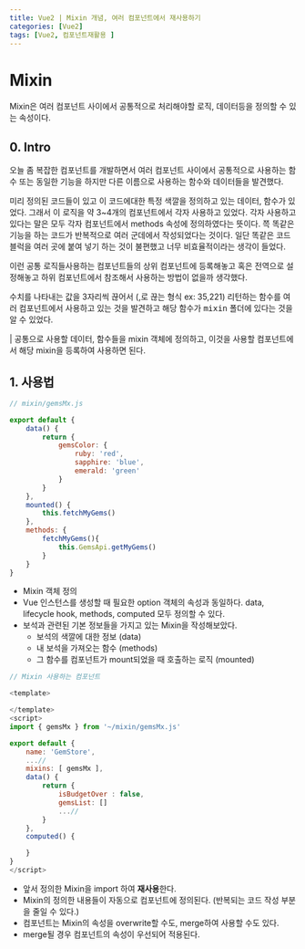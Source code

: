 ```yaml
---
title: Vue2 | Mixin 개념, 여러 컴포넌트에서 재사용하기
categories: [Vue2]
tags: [Vue2, 컴포넌트재활용 ]
---
```


# Mixin 

Mixin은 여러 컴포넌트 사이에서 공통적으로 처리해야할 로직, 데이터등을 정의할 수 있는 속성이다. 


## 0. Intro 

오늘 좀 복잡한 컴포넌트를 개발하면서 여러 컴포넌트 사이에서 공통적으로 사용하는 함수 또는 동일한 기능을 하지만 다른 이름으로 사용하는 함수와 데이터들을 발견했다. 

미리 정의된 코드들이 있고 이 코드에대한 특정 색깔을 정의하고 있는 데이터, 함수가 있었다.
그래서 이 로직을 약 3~4개의 컴포넌트에서 각자 사용하고 있었다. 
각자 사용하고 있다는 말은 모두 각자 컴포넌트에서 methods 속성에 정의하였다는 뜻이다.
쯕 똑같은 기능을 하는 코드가 반복적으로 여러 군데에서 작성되었다는 것이다. 
일단 똑같은 코드 블럭을 여러 곳에 붙여 넣기 하는 것이 불편했고 너무 비효율적이라는 생각이 들었다.

이런 공통 로직들사용하는 컴포넌트들의 상위 컴포넌트에 등록해놓고 혹은 전역으로 설정해놓고 하위 컴포넌트에서 참조해서 사용하는 방법이 없을까 생각했다. 

수치를 나타내는 값을 3자리씩 끊어서 (,로 끊는 형식 ex: 35,221) 리턴하는 함수를 여러 컴포넌트에서 사용하고 있는 것을 발견하고 해당 함수가 <kbd>mixin</kbd> 폴더에 있다는 것을 알 수 있었다. 

| 공통으로 사용할 데이터, 함수들을 mixin 객체에 정의하고, 이것을 사용할 컴포넌트에서 해당 mixin을 등록하여 사용하면 된다. 

## 1. 사용법 



```javascript
// mixin/gemsMx.js 

export default {
    data() {
        return {
            gemsColor: {
                ruby: 'red', 
                sapphire: 'blue', 
                emerald: 'green'
            }
        }
    }, 
    mounted() {
        this.fetchMyGems()
    },
    methods: {
        fetchMyGems(){
            this.GemsApi.getMyGems()
        }
    }
}
```
- Mixin 객체 정의 
- Vue 인스턴스를 생성할 때 필요한 option 객체의 속성과 동일하다. 
data, lifecycle hook, methods, computed 모두 정의할 수 있다. 
- 보석과 관련된 기본 정보들을 가지고 있는 Mixin을 작성해보았다.
  - 보석의 색깔에 대한 정보 (data)
  - 내 보석을 가져오는 함수 (methods)
  - 그 함수를 컴포넌트가 mount되었을 때 호출하는 로직 (mounted)
  
```javascript
// Mixin 사용하는 컴포넌트 

<template>

</template>
<script>
import { gemsMx } from '~/mixin/gemsMx.js'

export default {
    name: 'GemStore', 
    ...//
    mixins: [ gemsMx ], 
    data() {
        return {
            isBudgetOver : false, 
            gemsList: []
            ...//
        }
    }, 
    computed() {

    }
}
</script>
```
- 앞서 정의한 Mixin을 import 하여 **재사용**한다. 
- Mixin의 정의한 내용들이 자동으로 컴포넌트에 정의된다. (반복되는 코드 작성 부분을 줄일 수 있다.)
- 컴포넌트는 Mixin의 속성을 overwrite할 수도, merge하여 사용할 수도 있다. 
- merge될 경우 컴포넌트의 속성이 우선되어 적용된다. 


